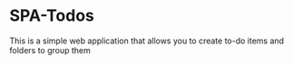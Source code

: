 # SPA-Todos
This is a simple web application that allows you to create to-do items and folders to group them
